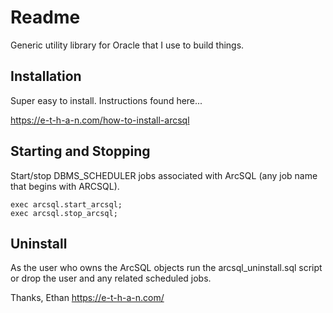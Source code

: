 # Readme 

Generic utility library for Oracle that I use to build things.

## Installation

Super easy to install. Instructions found here...

https://e-t-h-a-n.com/how-to-install-arcsql

## Starting and Stopping

Start/stop DBMS_SCHEDULER jobs associated with ArcSQL (any job name that begins with ARCSQL).

```
exec arcsql.start_arcsql;
exec arcsql.stop_arcsql;
```

## Uninstall

As the user who owns the ArcSQL objects run the arcsql_uninstall.sql script or drop the user and any related scheduled jobs.

Thanks,
Ethan 
https://e-t-h-a-n.com/ 
